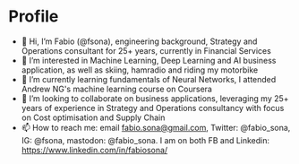 # Profile 

- 👋 Hi, I’m Fabio (@fsona), engineering background, Strategy and Operations consultant for 25+ years, currently in Financial Services
- 👀 I’m interested in Machine Learning, Deep Learning and AI business application, as well as skiing, hamradio and riding my motorbike
- 🌱 I’m currently learning fundamentals of Neural Networks, I attended Andrew NG's machine learning course on Coursera
- 💞️ I’m looking to collaborate on business applications, leveraging my 25+ years of experience in Strategy and Operations consultancy with focus on Cost optimisation and Supply Chain
- 📫 How to reach me: email fabio.sona@gmail.com, Twitter: @fabio_sona, IG: @fsona, mastodon: @fabio_sona. I am on both FB and Linkedin: https://www.linkedin.com/in/fabiosona/

<!---
fsona/fsona is a ✨ special ✨ repository because its `README.md` (this file) appears on your GitHub profile.
You can click the Preview link to take a look at your changes.
--->
